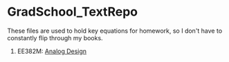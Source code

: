 # GradSchool_TextRepo
These files are used to hold key equations for homework, so I don't have to constantly flip through my books.  
1) EE382M: [Analog Design](https://www.amazon.com/gp/product/8126521481/ref=oh_aui_detailpage_o01_s00?ie=UTF8&psc=1)
